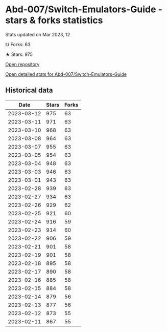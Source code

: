 # Abd-007/Switch-Emulators-Guide - stars & forks statistics

Stats updated on Mar 2023, 12

☋ Forks: 63

★ Stars: 975

[Open repository](https://github.com/Abd-007/Switch-Emulators-Guide)

[Open detailed stats for Abd-007/Switch-Emulators-Guide](https://reviewgithub.com/rep/Abd-007/Switch-Emulators-Guide)

## Historical data
| Date | Stars | Forks |
|------|-------|-------|
| 2023-03-12 | 975 | 63 | 
| 2023-03-11 | 971 | 63 | 
| 2023-03-10 | 968 | 63 | 
| 2023-03-08 | 964 | 63 | 
| 2023-03-07 | 955 | 63 | 
| 2023-03-05 | 954 | 63 | 
| 2023-03-04 | 948 | 63 | 
| 2023-03-03 | 946 | 63 | 
| 2023-03-01 | 943 | 63 | 
| 2023-02-28 | 939 | 63 | 
| 2023-02-27 | 934 | 63 | 
| 2023-02-26 | 929 | 62 | 
| 2023-02-25 | 921 | 60 | 
| 2023-02-24 | 916 | 59 | 
| 2023-02-23 | 914 | 60 | 
| 2023-02-22 | 906 | 59 | 
| 2023-02-21 | 901 | 58 | 
| 2023-02-19 | 901 | 58 | 
| 2023-02-18 | 895 | 58 | 
| 2023-02-17 | 890 | 58 | 
| 2023-02-16 | 885 | 58 | 
| 2023-02-15 | 884 | 58 | 
| 2023-02-14 | 879 | 56 | 
| 2023-02-13 | 877 | 56 | 
| 2023-02-12 | 873 | 55 | 
| 2023-02-11 | 867 | 55 | 

